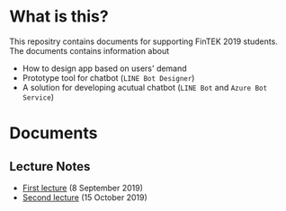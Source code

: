 # What is this?
This repositry contains documents for supporting FinTEK 2019 students.
The documents contains information about

- How to design app based on users' demand
- Prototype tool for chatbot (`LINE Bot Designer`)
- A solution for developing acutual chatbot (`LINE Bot` and `Azure Bot Service`)

# Documents
## Lecture Notes
- [First lecture](lecture-note1.md) (8 September 2019)
- [Second lecture](lecture-note1.md) (15 October 2019)
